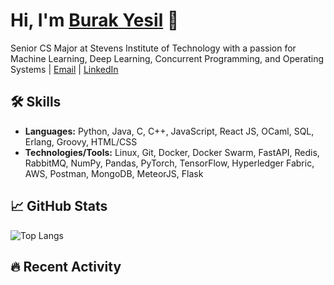 # Hi, I'm [Burak Yesil](https://github.com/Burak-Yesil) 👋

Senior CS Major at Stevens Institute of Technology with a passion for Machine Learning, Deep Learning, Concurrent Programming, and Operating Systems | [Email](mailto:burakyes15@gmail.com) | [LinkedIn](https://linkedin.com/in/burak-yesil)

## 🛠 Skills
- **Languages:** Python, Java, C, C++, JavaScript, React JS, OCaml, SQL, Erlang, Groovy, HTML/CSS
- **Technologies/Tools:** Linux, Git, Docker, Docker Swarm, FastAPI, Redis, RabbitMQ, NumPy, Pandas, PyTorch, TensorFlow, Hyperledger Fabric, AWS, Postman, MongoDB, MeteorJS, Flask

## 📈 GitHub Stats

![Top Langs](https://github-readme-stats.vercel.app/api/top-langs/?username=Burak-Yesil&layout=compact)
## 🔥 Recent Activity

<!--START_SECTION:activity-->
<!--END_SECTION:activity-->
